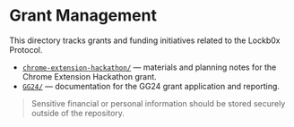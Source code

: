 # Grant Management

This directory tracks grants and funding initiatives related to the Lockb0x Protocol.

- [`chrome-extension-hackathon/`](./chrome-extension-hackathon/) — materials and planning notes for the Chrome Extension Hackathon grant.
- [`GG24/`](./GG24/) — documentation for the GG24 grant application and reporting.

> Sensitive financial or personal information should be stored securely outside of the repository.
